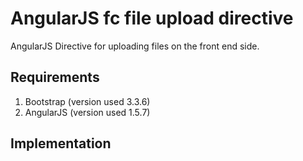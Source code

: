 # AngularJS fc file upload directive
AngularJS Directive for uploading files on the front end side.

## Requirements
1. Bootstrap (version used 3.3.6)
2. AngularJS (version used 1.5.7)

## Implementation
